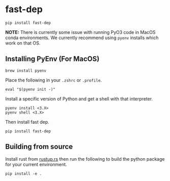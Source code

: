 # fast-dep

```
pip install fast-dep
```

**NOTE:** There is currently some issue with running PyO3 code in MacOS conda environments. We currently recommend using `pyenv` installs which work on that OS.


## Installing PyEnv (For MacOS)

```
brew install pyenv
```

Place the following in your `.zshrc` or `.profile`.

```
eval "$(pyenv init -)"
```

Install a specific version of Python and get a shell with that interpreter.

```
pyenv install <3.X>
pyenv shell <3.X>
```

Then install fast dep.

```
pip install fast-dep
```

## Building from source

Install rust from [rustup.rs](https://rustup.rs/) then run the following to build the python package for your current environment.

```
pip install -e .
```